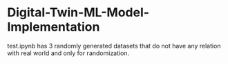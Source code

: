 # Digital-Twin-ML-Model-Implementation
test.ipynb has 3 randomly generated datasets that do not have any relation with real world and only for randomization.
